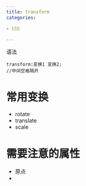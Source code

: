 ```yaml
---
title: transform
categories: 

- CSS

---
```


语法
```
transform:变换1 变换2;
//中间空格隔开
```

# 常用变换
- rotate
- translate
- scale

# 需要注意的属性
- 原点
- 

